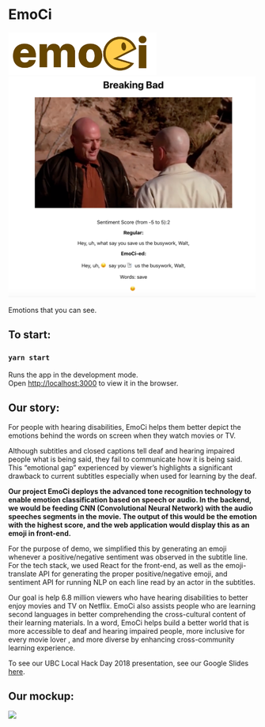 # EmoCi

<img src= "public/emociLogo.png" width="300 px">

<img src= "public/emociScreenshot.png" width="500 px">

Emotions that you can see.

## To start:

### `yarn start`

Runs the app in the development mode.<br>
Open [http://localhost:3000](http://localhost:3000) to view it in the browser.

## Our story:

For people with hearing disabilities, EmoCi helps them better depict the emotions behind the words on screen when they watch movies or TV.

Although subtitles and closed captions tell deaf and hearing impaired people what is being said, they fail to communicate how it is being said. This “emotional gap” experienced by viewer’s highlights a significant drawback to current subtitles especially when used for learning by the deaf.

**Our project EmoCi deploys the advanced tone recognition technology to enable emotion classification based on speech or audio. In the backend, we would be feeding CNN (Convolutional Neural Network) with the audio speeches segments in the movie. The output of this would be the emotion with the highest score, and the web application would display this as an emoji in front-end.**

For the purpose of demo, we simplified this by generating an emoji whenever a positive/negative sentiment was observed in the subtitle line. For the tech stack, we used React for the front-end, as well as the emoji-translate API for generating the proper positive/negative emoji, and sentiment API for running NLP on each line read by an actor in the subtitles.

Our goal is help 6.8 million viewers who have hearing disabilities to better enjoy movies and TV on Netflix. EmoCi also assists people who are learning second languages in better comprehending the cross-cultural content of their learning materials. In a word, EmoCi helps build a better world that is more accessible to deaf and hearing impaired people, more inclusive for every movie lover , and more diverse by enhancing cross-community learning experience.

To see our UBC Local Hack Day 2018 presentation, see our Google Slides [here](https://docs.google.com/presentation/d/1yDH5noHegAFmuNkvMGYl2SVP51hDZ8HBX9l89lBQPfs/edit?usp=sharing).

## Our mockup:
<img src= "public/emociMockup.png" width="500 px">
